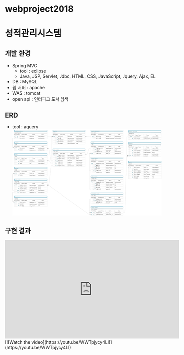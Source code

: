 # webproject2018

성적관리시스템
=============


개발 환경
-------------
  * Spring MVC
    * tool : eclipse
    * Java, JSP, Servlet, Jdbc, HTML, CSS, JavaScript, Jquery, Ajax, EL 
  * DB : MySQL
  * 웹 서버 : apache
  * WAS : tomcat
  * open api : 인터파크 도서 검색
  
  

ERD
-------------
  * tool : aquery ![Alt text](/3차(성적관리ERD).png)


구현 결과
--------------
<iframe width="560" height="315" src="https://www.youtube.com/embed/WWTpjycy4LI" frameborder="0" allow="accelerometer; autoplay; encrypted-media; gyroscope; picture-in-picture" allowfullscreen></iframe>
[![Watch the video](https://youtu.be/WWTpjycy4LI)](https://youtu.be/WWTpjycy4LI)
